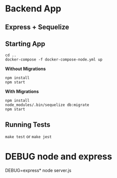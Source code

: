 # Backend App
## Express + Sequelize

## Starting App

```
cd ..
docker-compose -f docker-compose-node.yml up
```

**Without Migrations**

```
npm install
npm start
```

**With Migrations**

```
npm install
node_modules/.bin/sequelize db:migrate
npm start
```

## Running Tests

`make test` or `make jest`

# DEBUG node and express 
DEBUG=express* node server.js
